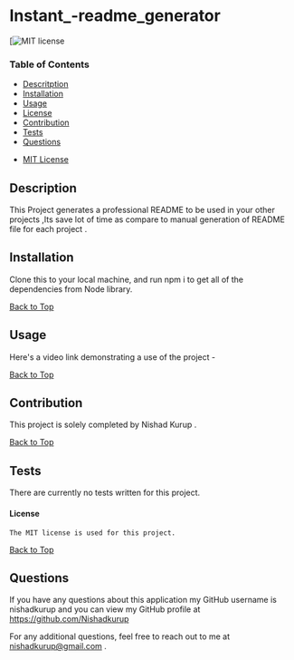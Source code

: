 # Instant_-readme_generator
  [![MIT license](https://img.shields.io/badge/License-MIT-blue.svg)

  ### Table of Contents 
  * [Descritption](#description)
  * [Installation](#installation)
  * [Usage](#usage)
  * [License](#license)
  * [Contribution](#contribution)
  * [Tests](#tests)
  * [Questions](#questions)
  - [MIT License](#license) 

  ## Description
  This Project generates a professional README to be used in your other projects ,Its save lot of time as compare to manual generation of README file for each project . 
  ## Installation
  Clone this to your local machine, and run npm i to get all of the dependencies from Node library.
  
  [Back to Top](#table-of-contents)

  ## Usage
  Here's a video link demonstrating a use of the project -

  [Back to Top](#table-of-contents)
  
  ## Contribution
  This project is solely completed by Nishad Kurup .

  [Back to Top](#table-of-contents)

  ## Tests
  There are currently no tests written for this project.
  #### License ####
    The MIT license is used for this project.
  [Back to Top](#table-of-contents)
    

  ## Questions 
 If you have any questions about this application my GitHub username is
 nishadkurup  and you can view my GitHub profile at https://github.com/Nishadkurup
   
 For any additional questions, feel free to reach out to me at  nishadkurup@gmail.com .

